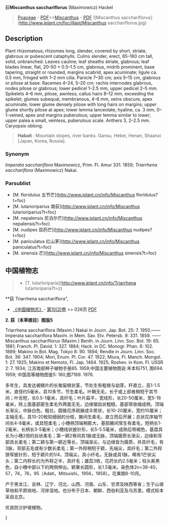 荻**Miscanthus sacchariflorus** (Maximowicz) Hackel

> [Poaceae](http://www.iplant.cn/info/Poaceae?t=foc) - [PDF](http://www.iplant.cn/foc/pdf/Poaceae.pdf)>>[Miscanthus](http://www.iplant.cn/info/Miscanthus?t=foc) - [PDF](http://www.iplant.cn/foc/pdf/Miscanthus.pdf)
![Miscanthus sacchariflorus](http://www.iplant.cn/foc/illast/Miscanthus sacchariflorus.jpg)

## Description

Plant rhizomatous; rhizomes long, slender, covered by short, striate, glabrous or pubescent cataphylls. Culms slender, erect, 65–160 cm tall, solid, unbranched. Leaves cauline; leaf sheaths striate, glabrous; leaf blades linear, flat, 20–50 × 0.5–1.5 cm, glabrous, midrib prominent, base tapering, straight or rounded, margins scabrid, apex acuminate; ligule ca. 0.5 mm, fringed with 1–2 mm cilia. Panicle 7–30 cm; axis 5–15 cm, glabrous or pilose at base. Racemes 4–24, 5–20 cm; rachis internodes glabrous, nodes pilose or glabrous; lower pedicel 1–2.5 mm, upper pedicel 2–5 mm. Spikelets 4–6 mm, pilose, awnless; callus hairs 8–12 mm, exceeding the spikelet; glumes subequal, membranous, 4–6 mm, veins obscure, apex acuminate; lower glume densely pilose with long hairs on margins; upper glume shortly pilose at apex; lower lemma lanceolate, hyaline, ca. 3 mm, 0–1-veined, apex and margins puberulous; upper lemma similar to lower; upper palea a small, veinless, puberulous scale. Anthers 3, 2–2.5 mm. Caryopsis oblong.

> **Habait** : 
> Mountain slopes, river banks. Gansu, Hebei, Henan, Shaanxi [Japan, Korea, Russia].

### Synonym
*Imperata sacchariflora* Maximowicz, Prim. Fl. Amur 331. 1859; *Triarrhena sacchariflora* (Maximowicz) Nakai.

### Parsublist

* [M.  floridulus  五节芒](http://www.iplant.cn/info/Miscanthus floridulus?t=foc)
* [M.  lutarioriparius  南荻](http://www.iplant.cn/info/Miscanthus lutarioriparius?t=foc)
* [M.  nepalensis  尼泊尔芒](http://www.iplant.cn/info/Miscanthus nepalensis?t=foc)
* [M.  nudipes  双药芒](http://www.iplant.cn/info/Miscanthus nudipes?t=foc)
* [M.  paniculatus  红山茅](http://www.iplant.cn/info/Miscanthus paniculatus?t=foc)
* [M.  sinensis  芒](http://www.iplant.cn/info/Miscanthus sinensis?t=foc)

## 中国植物志

> * [T.  lutarloriparia](http://www.iplant.cn/info/Triarrhena lutarloriparia?t=z)

**荻 Triarrhena sacchariflora",

* [《中国植物志》](http://www.iplant.cn/frps)- [第10(2)卷](http://www.iplant.cn/frps/vol/10(2)) >> 026页 [PDF](http://www.iplant.cn/frps/pdf/10(2)/026.pdf)

**2. 荻（本草纲目）图版5**

Triarrhena sacchariflora (Maxim.) Nakai in Journ. Jap. Bot. 25: 7. 1950.——Imperata sacchariflora Maxim. in Mem. Sav. Etv. Petersb. 9: 331. 1859. ——Miscanthus sacchariflorus (Maxim.) Benth. in Journ. Linn. Soc. Bot. 19: 65. 1881; Franch. Pl. David. 1: 327. 1884; Hack. in DC. Monogr. Phan. 6: 102. 1889; Makino in Bot. Mag. Tokyo 8: 90. 1894; Rendle in Journ. Linn. Soc. Bot. 36: 347. 1904; Mori, Enum. Pl. Cor. 47. 1922; Miura, Fl. Manch. Mongol. 1: 27. 1925; Makino et Nemoto, Fl. Jap. 1464. 1925; Roshev. in Kom. Fl. USSR 2: 7. 1934; 江苏南部种子植物手册85. 1959;中国主要植物图说·禾本科751, 图694. 1959; 中国高等植物图鉴5: 180,图7189. 1976.

多年生，具发达被鳞片的长匍匐根状茎，节处生有粗根与幼芽。秆直立，高1-1.5米，直径约5毫米，具10多节，节生柔毛。叶鞘无毛，长于或上部者稍短于其节间；叶舌短，长0.5-1毫米，具纤毛；叶片扁平，宽线形，长20-50厘米，宽5-18毫米，除上面基部密生柔毛外两面无毛，边缘锯齿状粗糙，基部常收缩成柄，顶端长渐尖，中脉白色，粗壮。圆锥花序疏展成伞房状，长10-20厘米，宽约10厘米；主轴无毛，具10-20枚较细弱的分枝，腋间生柔毛，直立而后开展；总状花序轴节间长4-8毫米，或具短柔毛；小穗柄顶端稍膨大，基部腋间常生有柔毛，短柄长1-2毫米，长柄长3-5毫米；小穗线状披针形，长5-5.5毫米，成熟后带褐色，基盘具长为小穗2倍的丝状柔毛；第一颖2脊间具1脉或无脉，顶端膜质长渐尖，边缘和背部具长柔毛；第二颖与第一颖近等长，顶端渐尖，与边缘皆为膜质，并具纤毛，有3脉，背部无毛或有少数长柔毛；第一外稃稍短于颖，先端尖，具纤毛；第二外稃狭窄披针形，短于颖片的1/4，顶端尖，具小纤毛，无脉或具1脉，稀有1芒状尖头；第二内稃长约为外稃之半，具纤毛；雄蕊3枚，花药长约2.5毫米；柱头紫黑色，自小穗中部以下的两侧伸出。颖果长圆形，长1.5毫米。染色体2n=38-40，57，74，76，95（Adati，Mitsuishi，1956，1958）。花果期8-10月。

产于黑龙江、吉林、辽宁、河北、山西、河南、山东、甘肃及陕西等省；生于山坡草地和平原岗地、河岸湿地。也分布于日本、朝鲜、西伯利亚及乌苏里。模式标本采自北京。

优良防沙护坡植物。

}